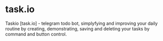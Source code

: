 # task.io
Taskio [task.io] - telegram todo bot, simplyfying and improving your daily routine by creating, demonstrating, saving and deleting your tasks by command and button control.
